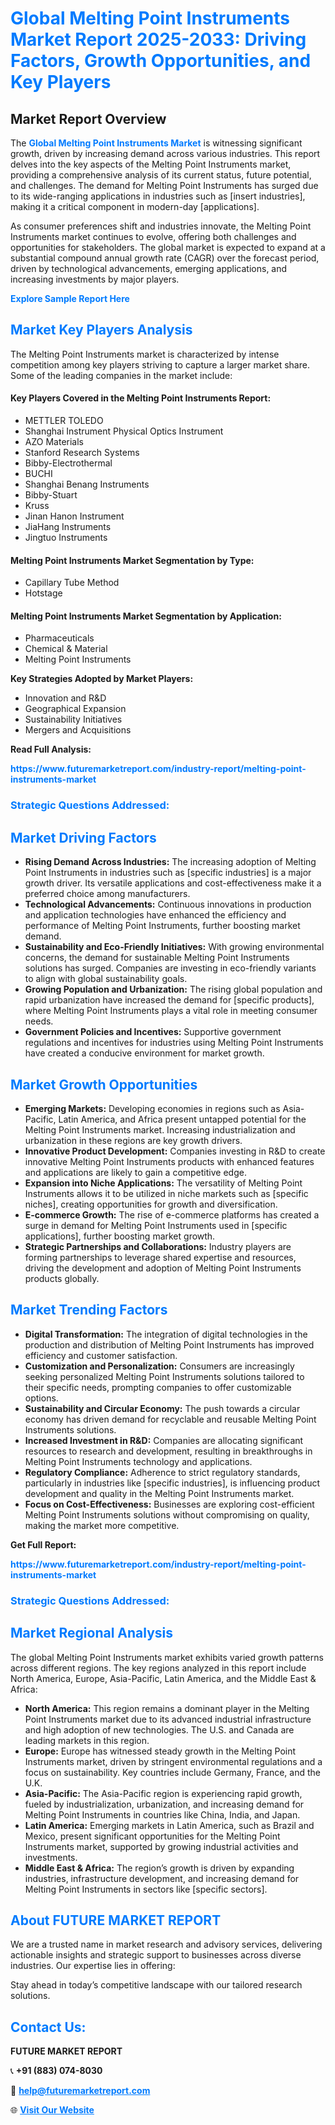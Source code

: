 <h1 style="color: #007BFF;">Global Melting Point Instruments Market Report 2025-2033: Driving Factors, Growth Opportunities, and Key Players</h1>

<section id="overview">
<h2>Market Report Overview</h2>
<p>The <a href="https://www.futuremarketreport.com/industry-report/melting-point-instruments-market" style="color: #007BFF; text-decoration: none;"><strong>Global Melting Point Instruments Market</strong></a> is witnessing significant growth, driven by increasing demand across various industries. This report delves into the key aspects of the Melting Point Instruments market, providing a comprehensive analysis of its current status, future potential, and challenges. The demand for Melting Point Instruments has surged due to its wide-ranging applications in industries such as [insert industries], making it a critical component in modern-day [applications].</p>
<p>As consumer preferences shift and industries innovate, the Melting Point Instruments market continues to evolve, offering both challenges and opportunities for stakeholders. The global market is expected to expand at a substantial compound annual growth rate (CAGR) over the forecast period, driven by technological advancements, emerging applications, and increasing investments by major players.</p>
</section>

<section id="overview">
<p><a href="https://www.futuremarketreport.com/request-sample/reportId=128594" style="color: #007BFF; text-decoration: none;"><strong>Explore Sample Report Here</strong></a></p>
</section>

<section id="key-players">
<h2 style="color: #007BFF;">Market Key Players Analysis</h2>
<p>The Melting Point Instruments market is characterized by intense competition among key players striving to capture a larger market share. Some of the leading companies in the market include:</p>
<h4>Key Players Covered in the Melting Point Instruments Report:</h4>
<ul><li>METTLER TOLEDO</li><li>Shanghai Instrument Physical Optics Instrument</li><li>AZO Materials</li><li>Stanford Research Systems</li><li>Bibby-Electrothermal</li><li>BUCHI</li><li>Shanghai Benang Instruments</li><li>Bibby-Stuart</li><li>Kruss</li><li>Jinan Hanon Instrument</li><li>JiaHang Instruments</li><li>Jingtuo Instruments</li></ul>
<h4>Melting Point Instruments Market Segmentation by Type:</h4>
<ul><li>Capillary Tube Method</li><li>Hotstage</li></ul>

<h4>Melting Point Instruments Market Segmentation by Application:</h4>
<ul><li>Pharmaceuticals</li><li>Chemical &amp; Material</li><li>Melting Point Instruments</li></ul>
<p><strong>Key Strategies Adopted by Market Players:</strong></p>
<ul>
<li>Innovation and R&D</li>
<li>Geographical Expansion</li>
<li>Sustainability Initiatives</li>
<li>Mergers and Acquisitions</li>
</ul>
</section>

<section>
<p><strong>Read Full Analysis: </strong></p><a href="https://www.futuremarketreport.com/industry-report/melting-point-instruments-market" style="color: #007BFF; text-decoration: none;"><strong>https://www.futuremarketreport.com/industry-report/melting-point-instruments-market</strong></a>
<h3 style="color: #007BFF;">Strategic Questions Addressed:</h3>
</section>

<section id="driving-factors">
<h2 style="color: #007BFF;">Market Driving Factors</h2>
<ul>
<li><strong>Rising Demand Across Industries:</strong> The increasing adoption of Melting Point Instruments in industries such as [specific industries] is a major growth driver. Its versatile applications and cost-effectiveness make it a preferred choice among manufacturers.</li>
<li><strong>Technological Advancements:</strong> Continuous innovations in production and application technologies have enhanced the efficiency and performance of Melting Point Instruments, further boosting market demand.</li>
<li><strong>Sustainability and Eco-Friendly Initiatives:</strong> With growing environmental concerns, the demand for sustainable Melting Point Instruments solutions has surged. Companies are investing in eco-friendly variants to align with global sustainability goals.</li>
<li><strong>Growing Population and Urbanization:</strong> The rising global population and rapid urbanization have increased the demand for [specific products], where Melting Point Instruments plays a vital role in meeting consumer needs.</li>
<li><strong>Government Policies and Incentives:</strong> Supportive government regulations and incentives for industries using Melting Point Instruments have created a conducive environment for market growth.</li>
</ul>
</section>

<section id="growth-opportunities">
<h2 style="color: #007BFF;">Market Growth Opportunities</h2>
<ul>
<li><strong>Emerging Markets:</strong> Developing economies in regions such as Asia-Pacific, Latin America, and Africa present untapped potential for the Melting Point Instruments market. Increasing industrialization and urbanization in these regions are key growth drivers.</li>
<li><strong>Innovative Product Development:</strong> Companies investing in R&D to create innovative Melting Point Instruments products with enhanced features and applications are likely to gain a competitive edge.</li>
<li><strong>Expansion into Niche Applications:</strong> The versatility of Melting Point Instruments allows it to be utilized in niche markets such as [specific niches], creating opportunities for growth and diversification.</li>
<li><strong>E-commerce Growth:</strong> The rise of e-commerce platforms has created a surge in demand for Melting Point Instruments used in [specific applications], further boosting market growth.</li>
<li><strong>Strategic Partnerships and Collaborations:</strong> Industry players are forming partnerships to leverage shared expertise and resources, driving the development and adoption of Melting Point Instruments products globally.</li>
</ul>
</section>

<section id="trending-factors">
<h2 style="color: #007BFF;">Market Trending Factors</h2>
<ul>
<li><strong>Digital Transformation:</strong> The integration of digital technologies in the production and distribution of Melting Point Instruments has improved efficiency and customer satisfaction.</li>
<li><strong>Customization and Personalization:</strong> Consumers are increasingly seeking personalized Melting Point Instruments solutions tailored to their specific needs, prompting companies to offer customizable options.</li>
<li><strong>Sustainability and Circular Economy:</strong> The push towards a circular economy has driven demand for recyclable and reusable Melting Point Instruments solutions.</li>
<li><strong>Increased Investment in R&D:</strong> Companies are allocating significant resources to research and development, resulting in breakthroughs in Melting Point Instruments technology and applications.</li>
<li><strong>Regulatory Compliance:</strong> Adherence to strict regulatory standards, particularly in industries like [specific industries], is influencing product development and quality in the Melting Point Instruments market.</li>
<li><strong>Focus on Cost-Effectiveness:</strong> Businesses are exploring cost-efficient Melting Point Instruments solutions without compromising on quality, making the market more competitive.</li>
</ul>
</section>

<section>
<p><strong>Get Full Report: </strong></p><a href="https://www.futuremarketreport.com/industry-report/melting-point-instruments-market" style="color: #007BFF; text-decoration: none;"><strong>https://www.futuremarketreport.com/industry-report/melting-point-instruments-market</strong></a>
<h3 style="color: #007BFF;">Strategic Questions Addressed:</h3>
</section>


<section id="regional-analysis">
<h2 style="color: #007BFF;">Market Regional Analysis</h2>
<p>The global Melting Point Instruments market exhibits varied growth patterns across different regions. The key regions analyzed in this report include North America, Europe, Asia-Pacific, Latin America, and the Middle East & Africa:</p>
<ul>
<li><strong>North America:</strong> This region remains a dominant player in the Melting Point Instruments market due to its advanced industrial infrastructure and high adoption of new technologies. The U.S. and Canada are leading markets in this region.</li>
<li><strong>Europe:</strong> Europe has witnessed steady growth in the Melting Point Instruments market, driven by stringent environmental regulations and a focus on sustainability. Key countries include Germany, France, and the U.K.</li>
<li><strong>Asia-Pacific:</strong> The Asia-Pacific region is experiencing rapid growth, fueled by industrialization, urbanization, and increasing demand for Melting Point Instruments in countries like China, India, and Japan.</li>
<li><strong>Latin America:</strong> Emerging markets in Latin America, such as Brazil and Mexico, present significant opportunities for the Melting Point Instruments market, supported by growing industrial activities and investments.</li>
<li><strong>Middle East & Africa:</strong> The region’s growth is driven by expanding industries, infrastructure development, and increasing demand for Melting Point Instruments in sectors like [specific sectors].</li>
</ul>
</section>

<footer>
<h2 style="color: #007BFF;">About FUTURE MARKET REPORT</h2>
<p>We are a trusted name in market research and advisory services, delivering actionable insights and strategic support to businesses across diverse industries. Our expertise lies in offering:</p>

<p>Stay ahead in today’s competitive landscape with our tailored research solutions.</p>

<h2 style="color: #007BFF;">Contact Us:</h2>
<p><strong>FUTURE MARKET REPORT</strong></p>
<p>📞 <strong>+91 (883) 074-8030</strong></p>
<p>📧 <strong><a href="mailto:help@futuremarketreport.com" style="color: #007BFF;">help@futuremarketreport.com</a></strong></p>
<p>🌐 <strong><a href="https://www.futuremarketreport.com/" style="color: #007BFF;">Visit Our Website</a></strong></p>
</footer>